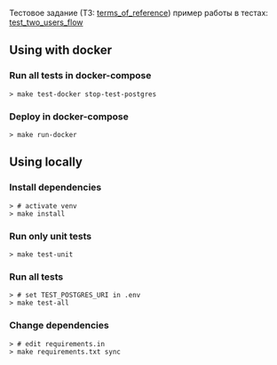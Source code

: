 Тестовое задание (ТЗ: [terms_of_reference](terms_of_reference.md))
пример работы в тестах: [test_two_users_flow](tests/test_app/test_api/test_integration.py)

## Using with docker
### Run all tests in docker-compose
```shell
> make test-docker stop-test-postgres
```
### Deploy in docker-compose
```shell
> make run-docker
```

## Using locally
### Install dependencies
```shell
> # activate venv
> make install
```
### Run only unit tests
```shell
> make test-unit
```
### Run all tests
```shell
> # set TEST_POSTGRES_URI in .env
> make test-all
```
### Change dependencies
```shell
> # edit requirements.in
> make requirements.txt sync
```
